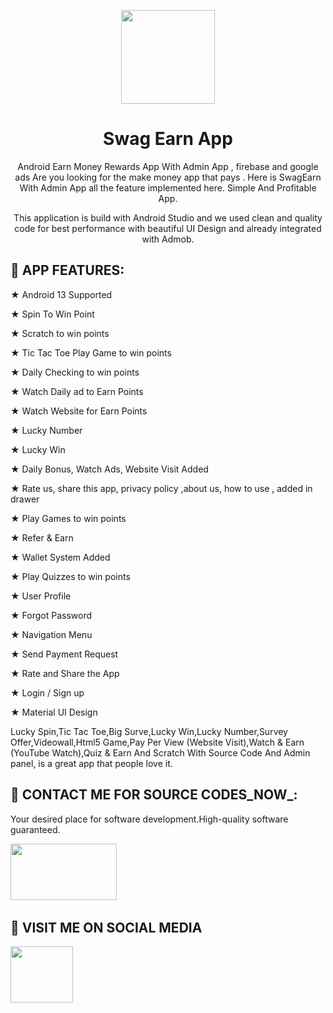 <div align="center">

<img src="![icon](https://github.com/SultanAyubi360/Swag-Earn-App/assets/112378013/ec3b3a11-1732-4986-97a1-c1d6a8987e73)
" height="150" />

# Swag Earn App

Android Earn Money Rewards App With Admin App , firebase and google ads Are you looking for the make money app that pays . Here is SwagEarn With Admin App all the feature implemented here. Simple And Profitable App.

This application is build with Android Studio and we used clean and quality code for best performance with beautiful UI Design and already integrated with Admob.

</div>


## :tada: APP FEATURES:

★ Android 13 Supported

★ Spin To Win Point

★ Scratch to win points 

★ Tic Tac Toe Play Game to win points

★ Daily Checking to win points

★ Watch Daily ad to Earn Points

★ Watch Website for Earn Points

★ Lucky Number

★ Lucky Win

★ Daily Bonus, Watch Ads, Website Visit Added

★ Rate us, share this app, privacy policy ,about us, how to use , added in drawer

★ Play Games to win points

★ Refer & Earn

★ Wallet System Added

★ Play Quizzes to win points

★ User Profile

★ Forgot Password

★ Navigation Menu

★ Send Payment Request

★ Rate and Share the App

★ Login / Sign up

★ Material UI Design

Lucky Spin,Tic Tac Toe,Big Surve,Lucky Win,Lucky Number,Survey Offer,Videowall,Html5 Game,Pay Per View (Website Visit),Watch & Earn (YouTube Watch),Quiz & Earn And Scratch With Source Code And Admin panel, is a great app that people love it.


## :tada: CONTACT ME FOR SOURCE CODES_NOW_:

Your desired place for software development.High-quality software guaranteed.

<a href="https://wa.link/1f2deb"><img src="https://logos-world.net/wp-content/uploads/2020/05/WhatsApp-Symbol.png" width="170" height="90" /></a>&nbsp;&nbsp;&nbsp;&nbsp;&nbsp;


## :tada: VISIT ME ON SOCIAL MEDIA

<a href="https://www.facebook.com/profile.php?id=100093770020415&mibextid=ZbWKwL"><img src="https://static-00.iconduck.com/assets.00/facebook-icon-512x512-seb542ju.png" width="100" height="90" /></a>&nbsp;&nbsp;&nbsp;&nbsp;&nbsp;
